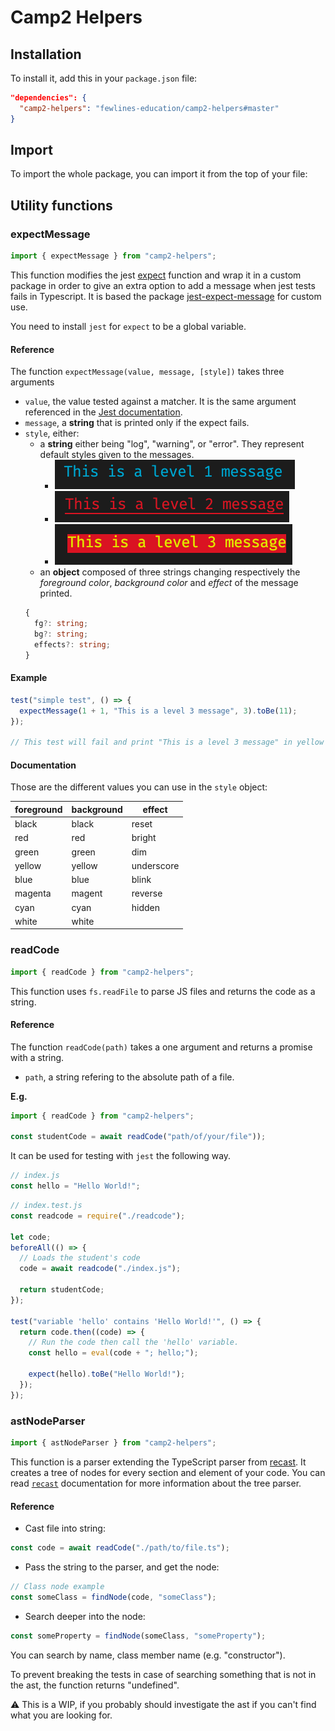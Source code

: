 # Camp2 Helpers

## Installation

To install it, add this in your `package.json` file:

```json
"dependencies": {
  "camp2-helpers": "fewlines-education/camp2-helpers#master"
}
```

## Import

To import the whole package, you can import it from the top of your file:

## Utility functions

### expectMessage

```js
import { expectMessage } from "camp2-helpers";
```

This function modifies the jest [expect](https://jestjs.io/docs/en/expect) function and wrap it in a custom package in order to give an extra option to add a message when jest tests fails in Typescript.
It is based the package [jest-expect-message](https://www.npmjs.com/package/jest-expect-message) for custom use.

You need to install `jest` for `expect` to be a global variable.

#### Reference

The function `expectMessage(value, message, [style])` takes three arguments

- `value`, the value tested against a matcher. It is the same argument referenced in the [Jest documentation](https://jestjs.io/docs/en/expect#expectvalue).
- `message`, a **string** that is printed only if the expect fails.
- `style`, either:
  - a **string** either being "log", "warning", or "error". They represent default styles given to the messages.
    - ![log](resources/level1_log.png)
    - ![warning](resources/level2_warning.png)
    - ![error](resources/level3_error.png)
  - an **object** composed of three strings changing respectively the _foreground color_, _background color_ and _effect_ of the message printed.
  ```ts
  {
    fg?: string;
    bg?: string;
    effects?: string;
  }
  ```

#### Example

```js
test("simple test", () => {
  expectMessage(1 + 1, "This is a level 3 message", 3).toBe(11);
});

// This test will fail and print "This is a level 3 message" in yellow with a red background.
```

#### Documentation

Those are the different values you can use in the `style` object:

| foreground | background | effect     |
| ---------- | ---------- | ---------- |
| black      | black      | reset      |
| red        | red        | bright     |
| green      | green      | dim        |
| yellow     | yellow     | underscore |
| blue       | blue       | blink      |
| magenta    | magent     | reverse    |
| cyan       | cyan       | hidden     |
| white      | white      |            |

### readCode

```js
import { readCode } from "camp2-helpers";
```

This function uses `fs.readFile` to parse JS files and returns the code as a string.

#### Reference

The function `readCode(path)` takes a one argument and returns a promise with a string.

- `path`, a string refering to the absolute path of a file.

**E.g.**

```js
import { readCode } from "camp2-helpers";

const studentCode = await readCode("path/of/your/file"));
```

It can be used for testing with `jest` the following way.

```js
// index.js
const hello = "Hello World!";
```

```js
// index.test.js
const readcode = require("./readcode");

let code;
beforeAll(() => {
  // Loads the student's code
  code = await readcode("./index.js");

  return studentCode;
});

test("variable 'hello' contains 'Hello World!'", () => {
  return code.then((code) => {
    // Run the code then call the 'hello' variable.
    const hello = eval(code + "; hello;");

    expect(hello).toBe("Hello World!");
  });
});
```

### astNodeParser

```js
import { astNodeParser } from "camp2-helpers";
```

This function is a parser extending the TypeScript parser from [recast](https://www.npmjs.com/package/recast).
It creates a tree of nodes for every section and element of your code. You can read [`recast`](https://www.npmjs.com/package/recast) documentation for more information about the tree parser.

#### Reference

- Cast file into string:

```ts
const code = await readCode("./path/to/file.ts");
```

- Pass the string to the parser, and get the node:

```ts
// Class node example
const someClass = findNode(code, "someClass");
```

- Search deeper into the node:

```ts
const someProperty = findNode(someClass, "someProperty");
```

You can search by name, class member name (e.g. "constructor").

To prevent breaking the tests in case of searching something that is not in the ast,
the function returns "undefined".

⚠️ This is a WIP, if you probably should investigate the ast if you can't find what you are looking for.
